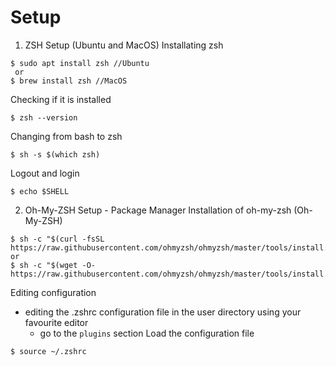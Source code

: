 # Setup

1) ZSH Setup (Ubuntu and MacOS)
Installating zsh
```
$ sudo apt install zsh //Ubuntu
 or 
$ brew install zsh //MacOS
```
Checking if it is installed
```
$ zsh --version
```
Changing from bash to zsh
```
$ sh -s $(which zsh)
```
Logout and login
```
$ echo $SHELL
```

2) Oh-My-ZSH Setup - Package Manager
Installation of oh-my-zsh (Oh-My-ZSH)
```
$ sh -c "$(curl -fsSL https://raw.githubusercontent.com/ohmyzsh/ohmyzsh/master/tools/install.sh)"
or 
$ sh -c "$(wget -O- https://raw.githubusercontent.com/ohmyzsh/ohmyzsh/master/tools/install.sh)"
```
   
Editing configuration
- editing the .zshrc configuration file in the user directory using your favourite editor
    - go to the `plugins` section
Load the configuration file
```
$ source ~/.zshrc
```

